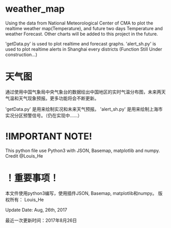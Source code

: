 # weather_map

Using the data from National Meteorological Center of CMA to plot the realtime weather map(Temperature), and future two days Temperature and weather Forecast. Other charts will be added to this project in the future.

'getData.py' is used to plot realtime and forecast graphs.
'alert_sh.py' is used to plot realtime alerts in Shanghai every districts (Function Still Under construction...)



# 天气图

通过使用中国气象局中央气象台的数据绘出中国地区的实时气温分布图，未来两天气温和天气现象预报。更多功能将会不断更新。

'getData.py' 是用来绘制实况和未来天气预报。
'alert_sh.py' 是用来绘制上海市实况分区预警信号。（仍在实现中......）


# !IMPORTANT NOTE!
This python file use Python3 with JSON, Basemap, matplotlib and numpy.
Credit @Louis_He

# ！重要事项！
本文件使用python3编写，使用插件JSON, Basemap, matplotlib和numpy。
版权所有： Louis_He



Update Date: Aug, 26th, 2017

最近一次更新时间：2017年8月26日
